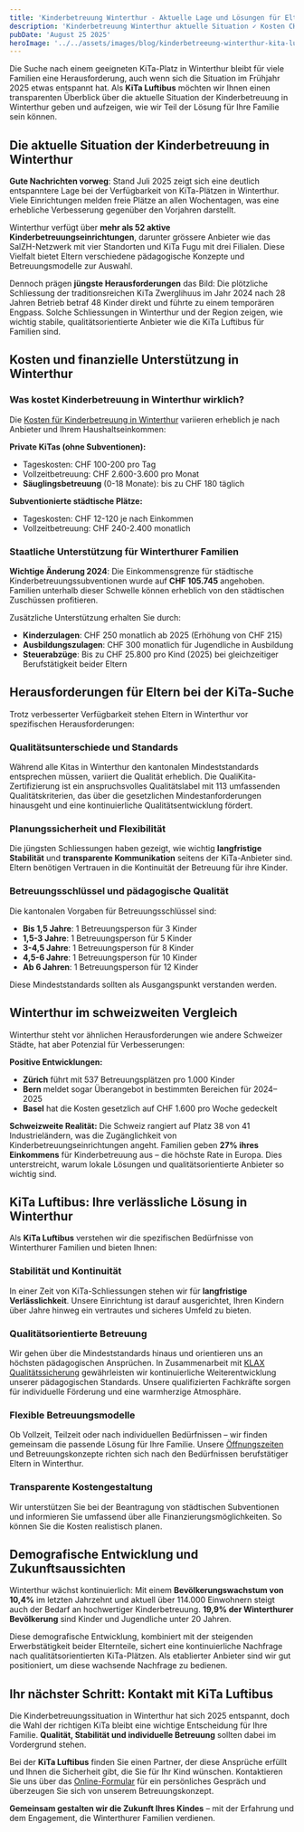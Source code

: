 ```yaml
---
title: 'Kinderbetreuung Winterthur - Aktuelle Lage und Lösungen für Eltern'
description: 'Kinderbetreuung Winterthur aktuelle Situation ✓ Kosten CHF 240-3.600/Monat ✓ Staatliche Förderung bis CHF 105.745'
pubDate: 'August 25 2025'
heroImage: '../../assets/images/blog/kinderbetreeung-winterthur-kita-luftibus.jpg'
---
```


Die Suche nach einem geeigneten KiTa-Platz in Winterthur bleibt für viele Familien eine
Herausforderung, auch wenn sich die Situation im Frühjahr 2025 etwas entspannt hat. Als **KiTa
Luftibus** möchten wir Ihnen einen transparenten Überblick über die aktuelle Situation der
Kinderbetreuung in Winterthur geben und aufzeigen, wie wir Teil der Lösung für Ihre
Familie sein können.

## Die aktuelle Situation der Kinderbetreuung in Winterthur

**Gute Nachrichten vorweg**: Stand Juli 2025 zeigt sich eine deutlich entspanntere Lage bei der
Verfügbarkeit von KiTa-Plätzen in Winterthur. Viele Einrichtungen melden freie Plätze an allen
Wochentagen, was eine erhebliche Verbesserung gegenüber den Vorjahren darstellt.

Winterthur verfügt über **mehr als 52 aktive Kinderbetreuungseinrichtungen**, darunter grössere
Anbieter wie das SalZH-Netzwerk mit vier Standorten und KiTa Fugu mit drei Filialen. Diese Vielfalt
bietet Eltern verschiedene pädagogische Konzepte und Betreuungsmodelle zur Auswahl.

Dennoch prägen **jüngste Herausforderungen** das Bild: Die plötzliche Schliessung der
traditionsreichen KiTa Zwerglihuus im Jahr 2024 nach 28 Jahren Betrieb betraf 48 Kinder direkt und
führte zu einem temporären Engpass. Solche Schliessungen in Winterthur und der Region zeigen, wie
wichtig stabile, qualitätsorientierte Anbieter wie die KiTa Luftibus für Familien sind.

## Kosten und finanzielle Unterstützung in Winterthur

### Was kostet Kinderbetreuung in Winterthur wirklich?

Die [Kosten für Kinderbetreuung in Winterthur](/tarife-und-informationen) variieren erheblich je
nach Anbieter und Ihrem
Haushaltseinkommen:

**Private KiTas (ohne Subventionen):**

- Tageskosten: CHF 100-200 pro Tag
- Vollzeitbetreuung: CHF 2.600-3.600 pro Monat
- **Säuglingsbetreuung** (0-18 Monate): bis zu CHF 180 täglich

**Subventionierte städtische Plätze:**

- Tageskosten: CHF 12-120 je nach Einkommen
- Vollzeitbetreuung: CHF 240-2.400 monatlich

### Staatliche Unterstützung für Winterthurer Familien

**Wichtige Änderung 2024**: Die Einkommensgrenze für städtische Kinderbetreuungssubventionen wurde
auf **CHF 105.745** angehoben. Familien unterhalb dieser Schwelle können erheblich von den
städtischen Zuschüssen profitieren.

Zusätzliche Unterstützung erhalten Sie durch:

- **Kinderzulagen**: CHF 250 monatlich ab 2025 (Erhöhung von CHF 215)
- **Ausbildungszulagen**: CHF 300 monatlich für Jugendliche in Ausbildung
- **Steuerabzüge**: Bis zu CHF 25.800 pro Kind (2025) bei gleichzeitiger Berufstätigkeit beider
  Eltern

## Herausforderungen für Eltern bei der KiTa-Suche

Trotz verbesserter Verfügbarkeit stehen Eltern in Winterthur vor spezifischen Herausforderungen:

### Qualitätsunterschiede und Standards

Während alle Kitas in Winterthur den kantonalen Mindeststandards entsprechen müssen,
variiert die Qualität erheblich. Die QualiKita-Zertifizierung ist ein anspruchsvolles Qualitätslabel mit 113 umfassenden Qualitätskriterien,
das über die gesetzlichen Mindestanforderungen hinausgeht und eine kontinuierliche Qualitätsentwicklung fördert.

### Planungssicherheit und Flexibilität

Die jüngsten Schliessungen haben gezeigt, wie wichtig **langfristige Stabilität** und **transparente
Kommunikation** seitens der KiTa-Anbieter sind. Eltern benötigen Vertrauen in die Kontinuität der
Betreuung für ihre Kinder.

### Betreuungsschlüssel und pädagogische Qualität

Die kantonalen Vorgaben für Betreuungsschlüssel sind:

- **Bis 1,5 Jahre**: 1 Betreuungsperson für 3 Kinder
- **1,5-3 Jahre**: 1 Betreuungsperson für 5 Kinder
- **3-4,5 Jahre**: 1 Betreuungsperson für 8 Kinder
- **4,5-6 Jahre**: 1 Betreuungsperson für 10 Kinder
- **Ab 6 Jahren**: 1 Betreuungsperson für 12 Kinder

Diese Mindeststandards sollten als Ausgangspunkt verstanden werden.

## Winterthur im schweizweiten Vergleich

Winterthur steht vor ähnlichen Herausforderungen wie andere Schweizer Städte, hat aber Potenzial für
Verbesserungen:

**Positive Entwicklungen:**

- **Zürich** führt mit 537 Betreuungsplätzen pro 1.000 Kinder
- **Bern** meldet sogar Überangebot in bestimmten Bereichen für 2024–2025
- **Basel** hat die Kosten gesetzlich auf CHF 1.600 pro Woche gedeckelt

**Schweizweite Realität:**
Die Schweiz rangiert auf Platz 38 von 41 Industrieländern, was die Zugänglichkeit von
Kinderbetreuungseinrichtungen angeht. Familien
geben **27% ihres Einkommens** für Kinderbetreuung aus – die höchste Rate in Europa. Dies
unterstreicht,
warum lokale Lösungen und qualitätsorientierte Anbieter so wichtig sind.

## KiTa Luftibus: Ihre verlässliche Lösung in Winterthur

Als **KiTa Luftibus** verstehen wir die spezifischen Bedürfnisse von Winterthurer Familien und
bieten Ihnen:

### Stabilität und Kontinuität

In einer Zeit von KiTa-Schliessungen stehen wir für **langfristige Verlässlichkeit**. Unsere
Einrichtung ist darauf ausgerichtet, Ihren Kindern über Jahre hinweg ein vertrautes und sicheres
Umfeld zu bieten.

### Qualitätsorientierte Betreuung

Wir gehen über die Mindeststandards hinaus und orientieren uns an höchsten pädagogischen Ansprüchen.
In Zusammenarbeit mit [KLAX Qualitätssicherung](/paedagogisches-konzept/klax-zertifizierung/) gewährleisten wir kontinuierliche Weiterentwicklung unserer pädagogischen Standards.
Unsere qualifizierten Fachkräfte sorgen für individuelle Förderung und eine warmherzige Atmosphäre.

### Flexible Betreuungsmodelle

Ob Vollzeit, Teilzeit oder nach individuellen Bedürfnissen – wir finden gemeinsam die passende
Lösung für Ihre Familie. Unsere [Öffnungszeiten](/tarife-und-informationen/oeffnungszeiten) und
Betreuungskonzepte richten sich nach den
Bedürfnissen berufstätiger Eltern in Winterthur.

### Transparente Kostengestaltung

Wir unterstützen Sie bei der Beantragung von städtischen Subventionen und informieren Sie umfassend
über alle Finanzierungsmöglichkeiten. So können Sie die Kosten realistisch planen.

## Demografische Entwicklung und Zukunftsaussichten

Winterthur wächst kontinuierlich: Mit einem **Bevölkerungswachstum von 10,4%** im letzten Jahrzehnt
und aktuell über 114.000 Einwohnern steigt auch der Bedarf an hochwertiger Kinderbetreuung. **19,9%
der Winterthurer Bevölkerung** sind Kinder und Jugendliche unter 20 Jahren.

Diese demografische Entwicklung, kombiniert mit der steigenden Erwerbstätigkeit beider Elternteile,
sichert eine kontinuierliche Nachfrage nach qualitätsorientierten KiTa-Plätzen. Als etablierter
Anbieter sind wir gut positioniert, um diese wachsende Nachfrage zu bedienen.

## Ihr nächster Schritt: Kontakt mit KiTa Luftibus

Die Kinderbetreuungssituation in Winterthur hat sich 2025 entspannt, doch die Wahl der richtigen
KiTa bleibt eine wichtige Entscheidung für Ihre Familie. **Qualität, Stabilität und individuelle
Betreuung** sollten dabei im Vordergrund stehen.

Bei der **KiTa Luftibus** finden Sie einen Partner, der diese Ansprüche erfüllt und Ihnen die
Sicherheit gibt, die Sie für Ihr Kind wünschen. Kontaktieren Sie uns über
das [Online-Formular](/verfuegbare-plaetze-und-anmeldung) für ein persönliches Gespräch
und überzeugen Sie sich von unserem Betreuungskonzept.

**Gemeinsam gestalten wir die Zukunft Ihres Kindes** – mit der Erfahrung und dem Engagement, die
Winterthurer Familien verdienen.